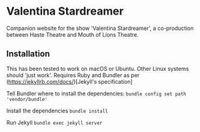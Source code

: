 # Valentina Stardreamer

Companion website for the show 'Valentina Stardreamer', a co-production between Haste Theatre and Mouth of Lions Theatre.

## Installation

This has been tested to work on macOS or Ubuntu. Other Linux systems should 'just work'. Requires Ruby and Bundler as per (https://jekyllrb.com/docs/)[Jekyll's specification]

Tell Bundler where to install the dependencies:
`bundle config set path 'vendor/bundle'`

Install the dependencies
`bundle install`

Run Jekyll
`bundle exec jekyll server`